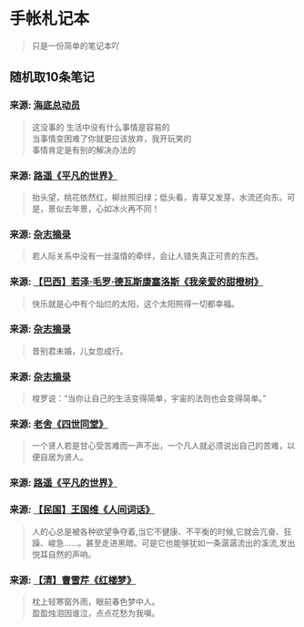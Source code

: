# 手帐札记本
> 只是一份简单的笔记本吖

## 随机取10条笔记
### 来源: [海底总动员](影视笔记/海底总动员.md)
> 这没事的 生活中没有什么事情是容易的<br>当事情变困难了你就更应该放弃，我开玩笑的<br>事情肯定是有别的解决办法的
### 来源: [路遥《平凡的世界》](图书笔记/路遥《平凡的世界》.md)
> 抬头望，桃花依然红，柳丝照旧绿；低头看，青草又发芽，水流还向东。可是，景似去年景，心如冰火再不同！
### 来源: [杂志摘录](杂志摘录.md)
> 若人际关系中没有一丝温情的牵绊，会让人错失真正可贵的东西。
### 来源: [【巴西】若泽·毛罗·德瓦斯康塞洛斯《我亲爱的甜橙树》](图书笔记/【巴西】若泽·毛罗·德瓦斯康塞洛斯《我亲爱的甜橙树》.md)
> 快乐就是心中有个灿烂的太阳，这个太阳照得一切都幸福。
### 来源: [杂志摘录](杂志摘录.md)
> 昔别君未婚，儿女忽成行。
### 来源: [杂志摘录](杂志摘录.md)
> 梭罗说：“当你让自己的生活变得简单，宇宙的法则也会变得简单。”
### 来源: [老舍《四世同堂》](图书笔记/老舍《四世同堂》.md)
> 一个贤人若是甘心受苦难而一声不出，一个凡人就必须说出自己的苦难，以便自居为贤人。
### 来源: [路遥《平凡的世界》](图书笔记/路遥《平凡的世界》.md)
> 
### 来源: [【民国】王国维《人间词话》](图书笔记/【民国】王国维《人间词话》.md)
> 人的心总是被各种欲望争夺着,当它不健康、不平衡的时候,它就会亢奋、狂躁、峻急……。甚至走进黑暗。可是它也能够犹如一条潺潺流出的溪流,发出悦耳自然的声响。
### 来源: [【清】曹雪芹《红楼梦》](图书笔记/【清】曹雪芹《红楼梦》.md)
> 枕上轻寒窗外雨，眼前春色梦中人。<br>盈盈烛泪因谁泣，点点花愁为我嗔。